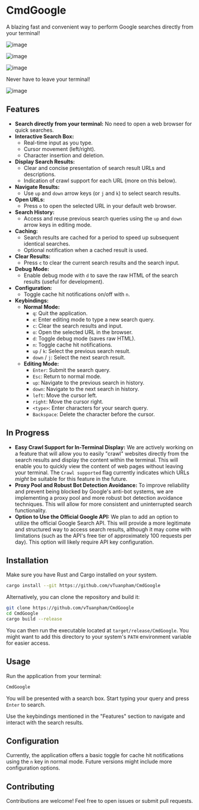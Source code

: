 # CmdGoogle

A blazing fast and convenient way to perform Google searches directly from your terminal!

![image](https://github.com/user-attachments/assets/d1103d81-d588-49b1-81f0-1dded1389317)

![image](https://github.com/user-attachments/assets/74a642f2-aefc-42f2-a8a9-fc1718d0189e)

![image](https://github.com/user-attachments/assets/843cf23a-e8a0-4fe6-a52e-57280caac2b1)

Never have to leave your terminal!

![image](https://github.com/user-attachments/assets/09a71109-e903-45a4-a413-43fd8ade2a5c)


## Features

* **Search directly from your terminal:**  No need to open a web browser for quick searches.
* **Interactive Search Box:**
    * Real-time input as you type.
    * Cursor movement (left/right).
    * Character insertion and deletion.
* **Display Search Results:**
    * Clear and concise presentation of search result URLs and descriptions.
    * Indication of crawl support for each URL (more on this below).
* **Navigate Results:**
    * Use `up` and `down` arrow keys (or `j` and `k`) to select search results.
* **Open URLs:**
    * Press `o` to open the selected URL in your default web browser.
* **Search History:**
    * Access and reuse previous search queries using the `up` and `down` arrow keys in editing mode.
* **Caching:**
    * Search results are cached for a period to speed up subsequent identical searches.
    * Optional notification when a cached result is used.
* **Clear Results:**
    * Press `c` to clear the current search results and the search input.
* **Debug Mode:**
    * Enable debug mode with `d` to save the raw HTML of the search results (useful for development).
* **Configuration:**
    * Toggle cache hit notifications on/off with `n`.
* **Keybindings:**
    * **Normal Mode:**
        * `q`: Quit the application.
        * `e`: Enter editing mode to type a new search query.
        * `c`: Clear the search results and input.
        * `o`: Open the selected URL in the browser.
        * `d`: Toggle debug mode (saves raw HTML).
        * `n`: Toggle cache hit notifications.
        * `up` / `k`: Select the previous search result.
        * `down` / `j`: Select the next search result.
    * **Editing Mode:**
        * `Enter`: Submit the search query.
        * `Esc`: Return to normal mode.
        * `up`: Navigate to the previous search in history.
        * `down`: Navigate to the next search in history.
        * `left`: Move the cursor left.
        * `right`: Move the cursor right.
        * `<type>`: Enter characters for your search query.
        * `Backspace`: Delete the character before the cursor.

## In Progress

* **Easy Crawl Support for In-Terminal Display:**  We are actively working on a feature that will allow you to easily "crawl" websites directly from the search results and display the content within the terminal. This will enable you to quickly view the content of web pages without leaving your terminal. The `Crawl supported` flag currently indicates which URLs *might* be suitable for this feature in the future.
* **Proxy Pool and Robust Bot Detection Avoidance:** To improve reliability and prevent being blocked by Google's anti-bot systems, we are implementing a proxy pool and more robust bot detection avoidance techniques. This will allow for more consistent and uninterrupted search functionality.
* **Option to Use the Official Google API:** We plan to add an option to utilize the official Google Search API. This will provide a more legitimate and structured way to access search results, although it may come with limitations (such as the API's free tier of approximately 100 requests per day). This option will likely require API key configuration.

## Installation

Make sure you have Rust and Cargo installed on your system.

```bash
cargo install --git https://github.com/vTuanpham/CmdGoogle
```

Alternatively, you can clone the repository and build it:

```bash
git clone https://github.com/vTuanpham/CmdGoogle
cd CmdGoogle
cargo build --release
```

You can then run the executable located at `target/release/CmdGoogle`. You might want to add this directory to your system's `PATH` environment variable for easier access.

## Usage

Run the application from your terminal:

```bash
CmdGoogle
```

You will be presented with a search box. Start typing your query and press `Enter` to search.

Use the keybindings mentioned in the "Features" section to navigate and interact with the search results.

## Configuration

Currently, the application offers a basic toggle for cache hit notifications using the `n` key in normal mode. Future versions might include more configuration options.

## Contributing

Contributions are welcome! Feel free to open issues or submit pull requests.

